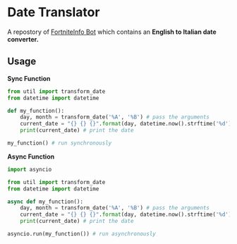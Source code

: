# Date Translator 

A repostory of [FortniteInfo Bot](https://t.me/FortniteDataBot) which contains an <b>English to Italian date converter.</b>

## Usage

<b>Sync Function</b>

``` python
from util import transform_date
from datetime import datetime

def my_function():
    day, month = transform_date('%A', '%B') # pass the arguments 
    current_date = "{} {} {}".format(day, datetime.now().strftime('%d'), month)
    print(current_date) # print the date

my_function() # run synchronously
```
<b>Async Function</b>

``` python
import asyncio

from util import transform_date
from datetime import datetime

async def my_function():
    day, month = transform_date('%A', '%B') # pass the arguments 
    current_date = "{} {} {}".format(day, datetime.now().strftime('%d'), month)
    print(current_date) # print the date

asyncio.run(my_function()) # run asynchronously
```

